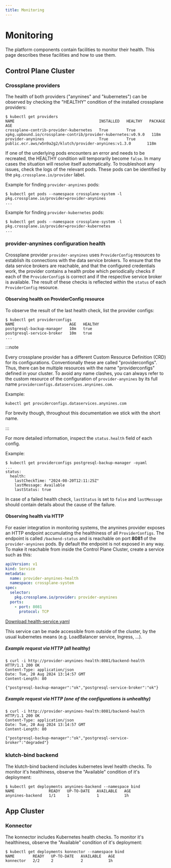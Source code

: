 ```yaml
---
title: Monitoring
---
```


# Monitoring

The platform components contain facilities to monitor their health. This page describes these
facilities and how to use them.

## Control Plane Cluster

### Crossplane providers

The health of both providers ("anynines" and "kubernetes") can be observed by checking the "HEALTHY"
condition of the installed crossplane providers:

```
$ kubectl get providers
NAME                                     INSTALLED   HEALTHY   PACKAGE                                                         AGE
crossplane-contrib-provider-kubernetes   True        True      xpkg.upbound.io/crossplane-contrib/provider-kubernetes:v0.9.0   118m
provider-anynines                        True        True      public.ecr.aws/w5n9a2g2/klutch/provider-anynines:v1.3.0       118m
```

If one of the underlying pods encounters an error and needs to be recreated, the HEALTHY condition
will temporarily become `false`. In many cases the situation will resolve itself automatically. To
troubleshoot any issues, check the logs of the relevant pods. These pods can be identified by the
`pkg.crossplane.io/provider` label.

Example for finding `provider-anynines` pods:

```
$ kubectl get pods --namespace crossplane-system -l pkg.crossplane.io/provider=provider-anynines
...
```

Example for finding `provider-kubernetes` pods:

```
$ kubectl get pods --namespace crossplane-system -l pkg.crossplane.io/provider=provider-kubernetes
...
```

### provider-anynines configuration health

Crossplane provider `provider-anynines` uses `ProviderConfig` resources to establish its connections
with the data service brokers. To ensure that the data service brokers are reachable, and that the
configured credentials work, the provider contains a health probe which periodically checks if each
of the `ProviderConfig`s is correct and if the respective service broker is available. The result of
these checks is reflected within the `status` of each `ProviderConfig` resource.

#### Observing health on ProviderConfig resource

To observe the result of the last health check, list the provider configs:

```
$ kubectl get providerconfigs
NAME                        AGE   HEALTHY
postgresql-backup-manager   10m   true
postgresql-service-broker   10m   true
...
```

:::note

Every crossplane provider has a different Custom Resource Definition (CRD) for its configurations.
Conventionally these are called "providerconfigs". Thus, there can be multiple resources with the
name "providerconfigs" defined in your cluster. To avoid any name clashes, you can always refer to
the custom resource of the configuration of `provider-anynines` by its full name
`providerconfigs.dataservices.anynines.com`.

Example:

```
kubectl get providerconfigs.dataservices.anynines.com
```

For brevity though, throughout this documentation we stick with the short name.

:::

For more detailed information, inspect the `status.health` field of each config.

Example:

```
$ kubectl get providerconfigs postgresql-backup-manager -oyaml
...
status:
  health:
    lastCheckTime: "2024-08-20T12:11:25Z"
    lastMessage: Available
    lastStatus: true
```

In case of a failed health check, `lastStatus` is set to `false` and `lastMessage` should contain
details about the cause of the failure.

#### Observing health via HTTP

For easier integration in monitoring systems, the anynines provider exposes an HTTP endpoint
accumulating the healthiness of all `ProviderConfigs`. The endpoint is called `/backend-status` and
is reachable on port **8081** of the `provider-anynines` pods. By default the endpoint is not
exposed in any way. To make it reachable from inside the Control Plane Cluster, create a
service such as this:

```yaml
apiVersion: v1
kind: Service
metadata:
  name: provider-anynines-health
  namespace: crossplane-system
spec:
  selector:
    pkg.crossplane.io/provider: provider-anynines
  ports:
    - port: 8081
      protocol: TCP
```

<a href="/po_files/health-service.yaml" target="_blank" download>Download health-service.yaml</a>

This service can be made accessible from outside of the cluster, by the usual kubernetes means (e.g.
LoadBalancer service, Ingress, ...).

##### Example request via HTTP (all healthy)

```
$ curl -i http://provider-anynines-health:8081/backend-health
HTTP/1.1 200 OK
Content-Type: application/json
Date: Tue, 20 Aug 2024 13:14:57 GMT
Content-Length: 80

{"postgresql-backup-manager":"ok","postgresql-service-broker":"ok"}
```

##### Example request via HTTP (one of the configurations is unhealthy)

```
$ curl -i http://provider-anynines-health:8081/backend-health
HTTP/1.1 200 OK
Content-Type: application/json
Date: Tue, 20 Aug 2024 13:14:57 GMT
Content-Length: 80

{"postgresql-backup-manager":"ok","postgresql-service-broker":"degraded"}
```

### klutch-bind backend

The klutch-bind backend includes kubernetes level health checks. To monitor it's healthiness,
observe the "Available" condition of it's deployment:

```
$ kubectl get deployments anynines-backend --namespace bind
NAME               READY   UP-TO-DATE   AVAILABLE   AGE
anynines-backend   1/1     1            1           1h
```

## App Cluster

### Konnector

The konnector includes Kubernetes health checks. To monitor it's healthiness, observe the
"Available" condition of it's deployment:

```
$ kubectl get deployments konnector --namespace bind
NAME        READY   UP-TO-DATE   AVAILABLE   AGE
konnector   2/2     2            2           1h
```
